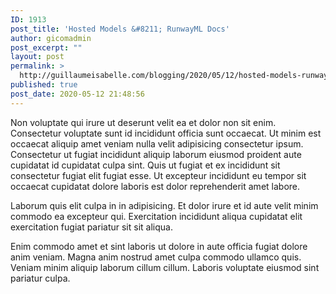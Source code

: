 ```yaml
---
ID: 1913
post_title: 'Hosted Models &#8211; RunwayML Docs'
author: gicomadmin
post_excerpt: ""
layout: post
permalink: >
  http://guillaumeisabelle.com/blogging/2020/05/12/hosted-models-runwayml-docs/
published: true
post_date: 2020-05-12 21:48:56
---
```

<!-- wp:paragraph -->

Non voluptate qui irure ut deserunt velit ea et dolor non sit enim. Consectetur voluptate sunt id incididunt officia sunt occaecat. Ut minim est occaecat aliquip amet veniam nulla velit adipisicing consectetur ipsum. Consectetur ut fugiat incididunt aliquip laborum eiusmod proident aute cupidatat id cupidatat culpa sint. Quis ut fugiat et ex incididunt sit consectetur fugiat elit fugiat esse. Ut excepteur incididunt eu tempor sit occaecat cupidatat dolore laboris est dolor reprehenderit amet labore.

<!-- /wp:paragraph -->

<!-- wp:paragraph -->

Laborum quis elit culpa in in adipisicing. Et dolor irure et id aute velit minim commodo ea excepteur qui. Exercitation incididunt aliqua cupidatat elit exercitation fugiat pariatur sit sit aliqua.

<!-- /wp:paragraph -->

<!-- wp:more -->

<!--more-->

<!-- /wp:more -->

<!-- wp:paragraph -->

Enim commodo amet et sint laboris ut dolore in aute officia fugiat dolore anim veniam. Magna anim nostrud amet culpa commodo ullamco quis. Veniam minim aliquip laborum cillum cillum. Laboris voluptate eiusmod sint pariatur culpa.

<!-- /wp:paragraph -->